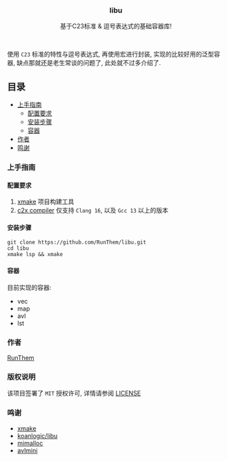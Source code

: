 <p align="center">
<!--
  <a href="https://github.com/RunThem/libu/">
    <img src="images/logo.png" alt="Logo" width="80" height="80">
  </a>
-->

  <h3 align="center">libu</h3>
  <p align="center">基于C23标准 & 逗号表达式的基础容器库!</p>
</p>
<br />

使用 `C23` 标准的特性与逗号表达式, 再使用宏进行封装, 实现的比较好用的泛型容器,
缺点那就还是老生常谈的问题了, 此处就不过多介绍了.
 
## 目录

- [上手指南](#上手指南)
  - [配置要求](#配置要求)
  - [安装步骤](#安装步骤)
  - [容器](#容器)
- [作者](#作者)
- [鸣谢](#鸣谢)

### 上手指南

#### 配置要求

1. [xmake](https://github.com/xmake-io/xmake) 项目构建工具
2. [c2x compiler](https://zh.cppreference.com/w/c/23) 仅支持 `Clang 16`, 以及 `Gcc 13` 以上的版本

#### **安装步骤**

```shell
git clone https://github.com/RunThem/libu.git
cd libu
xmake lsp && xmake
```

#### 容器

目前实现的容器:
- vec
- map
- avl
- lst

### 作者

<a href="mailto:iccy.fun@outlook.com">RunThem</a>

### 版权说明

该项目签署了 `MIT` 授权许可, 详情请参阅 [LICENSE](https://github.com/RunThem/libu/blob/master/LICENSE)

### 鸣谢

- [xmake](https://github.com/xmake-io/xmake)
- [koanlogic/libu](https://github.com/koanlogic/libu)
- [mimalloc](https://github.com/microsoft/mimalloc)
- [avlmini](https://github.com/skywind3000/avlmini)
